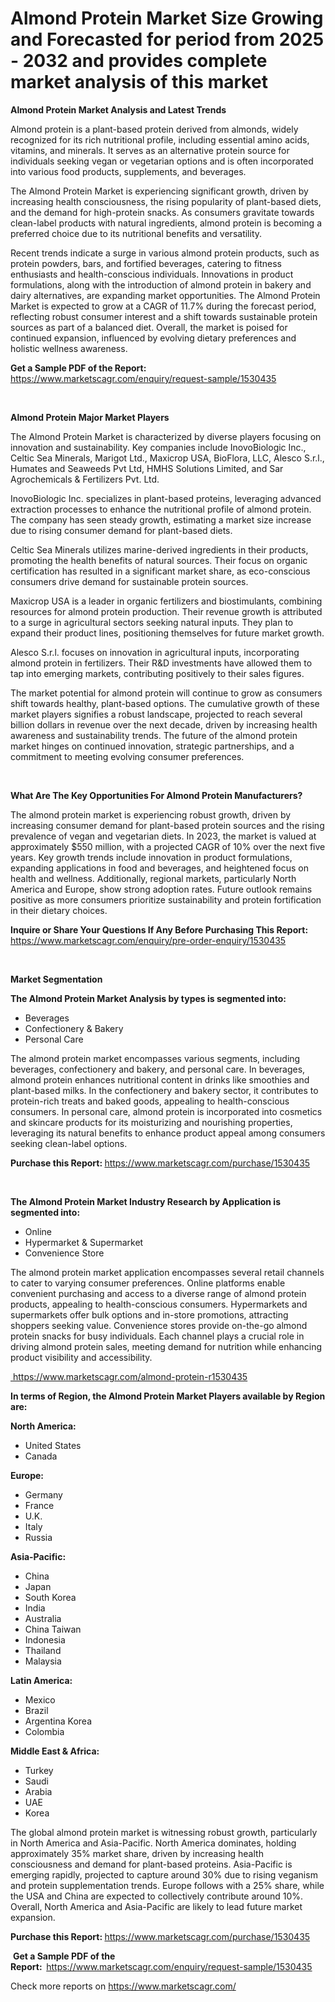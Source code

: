 <p><h1>Almond Protein Market Size Growing and Forecasted for period from 2025 - 2032 and provides complete market analysis of this market</h1></p><p><strong>Almond Protein Market Analysis and Latest Trends</strong></p>
<p><p>Almond protein is a plant-based protein derived from almonds, widely recognized for its rich nutritional profile, including essential amino acids, vitamins, and minerals. It serves as an alternative protein source for individuals seeking vegan or vegetarian options and is often incorporated into various food products, supplements, and beverages.</p><p>The Almond Protein Market is experiencing significant growth, driven by increasing health consciousness, the rising popularity of plant-based diets, and the demand for high-protein snacks. As consumers gravitate towards clean-label products with natural ingredients, almond protein is becoming a preferred choice due to its nutritional benefits and versatility. </p><p>Recent trends indicate a surge in various almond protein products, such as protein powders, bars, and fortified beverages, catering to fitness enthusiasts and health-conscious individuals. Innovations in product formulations, along with the introduction of almond protein in bakery and dairy alternatives, are expanding market opportunities. The Almond Protein Market is expected to grow at a CAGR of 11.7% during the forecast period, reflecting robust consumer interest and a shift towards sustainable protein sources as part of a balanced diet. Overall, the market is poised for continued expansion, influenced by evolving dietary preferences and holistic wellness awareness.</p></p>
<p><strong>Get a Sample PDF of the Report:&nbsp;</strong> <a href="https://www.marketscagr.com/enquiry/request-sample/1530435?utm_campaign=2014&utm_medium=2&utm_source=Github&utm_content=ia&utm_term=14022025&utm_id=almond-protein">https://www.marketscagr.com/enquiry/request-sample/1530435</a></p>
<p>&nbsp;</p>
<p><strong>Almond Protein Major Market Players</strong></p>
<p><p>The Almond Protein Market is characterized by diverse players focusing on innovation and sustainability. Key companies include InovoBiologic Inc., Celtic Sea Minerals, Marigot Ltd., Maxicrop USA, BioFlora, LLC, Alesco S.r.l., Humates and Seaweeds Pvt Ltd, HMHS Solutions Limited, and Sar Agrochemicals & Fertilizers Pvt. Ltd.</p><p>InovoBiologic Inc. specializes in plant-based proteins, leveraging advanced extraction processes to enhance the nutritional profile of almond protein. The company has seen steady growth, estimating a market size increase due to rising consumer demand for plant-based diets. </p><p>Celtic Sea Minerals utilizes marine-derived ingredients in their products, promoting the health benefits of natural sources. Their focus on organic certification has resulted in a significant market share, as eco-conscious consumers drive demand for sustainable protein sources.</p><p>Maxicrop USA is a leader in organic fertilizers and biostimulants, combining resources for almond protein production. Their revenue growth is attributed to a surge in agricultural sectors seeking natural inputs. They plan to expand their product lines, positioning themselves for future market growth.</p><p>Alesco S.r.l. focuses on innovation in agricultural inputs, incorporating almond protein in fertilizers. Their R&D investments have allowed them to tap into emerging markets, contributing positively to their sales figures.</p><p>The market potential for almond protein will continue to grow as consumers shift towards healthy, plant-based options. The cumulative growth of these market players signifies a robust landscape, projected to reach several billion dollars in revenue over the next decade, driven by increasing health awareness and sustainability trends. The future of the almond protein market hinges on continued innovation, strategic partnerships, and a commitment to meeting evolving consumer preferences.</p></p>
<p>&nbsp;</p>
<p><strong>What Are The Key Opportunities For Almond Protein Manufacturers?</strong></p>
<p><p>The almond protein market is experiencing robust growth, driven by increasing consumer demand for plant-based protein sources and the rising prevalence of vegan and vegetarian diets. In 2023, the market is valued at approximately $550 million, with a projected CAGR of 10% over the next five years. Key growth trends include innovation in product formulations, expanding applications in food and beverages, and heightened focus on health and wellness. Additionally, regional markets, particularly North America and Europe, show strong adoption rates. Future outlook remains positive as more consumers prioritize sustainability and protein fortification in their dietary choices.</p></p>
<p><strong>Inquire or Share Your Questions If Any Before Purchasing This Report:</strong> <a href="https://www.marketscagr.com/enquiry/pre-order-enquiry/1530435?utm_campaign=2014&utm_medium=2&utm_source=Github&utm_content=ia&utm_term=14022025&utm_id=almond-protein">https://www.marketscagr.com/enquiry/pre-order-enquiry/1530435</a></p>
<p>&nbsp;</p>
<p><strong>Market Segmentation</strong></p>
<p><strong>The Almond Protein Market Analysis by types is segmented into:</strong></p>
<p><ul><li>Beverages</li><li>Confectionery & Bakery</li><li>Personal Care</li></ul></p>
<p><p>The almond protein market encompasses various segments, including beverages, confectionery and bakery, and personal care. In beverages, almond protein enhances nutritional content in drinks like smoothies and plant-based milks. In the confectionery and bakery sector, it contributes to protein-rich treats and baked goods, appealing to health-conscious consumers. In personal care, almond protein is incorporated into cosmetics and skincare products for its moisturizing and nourishing properties, leveraging its natural benefits to enhance product appeal among consumers seeking clean-label options.</p></p>
<p><strong>Purchase this Report:&nbsp;</strong><a href="https://www.marketscagr.com/purchase/1530435?utm_campaign=2014&utm_medium=2&utm_source=Github&utm_content=ia&utm_term=14022025&utm_id=almond-protein">https://www.marketscagr.com/purchase/1530435</a></p>
<p>&nbsp;</p>
<p><strong>The Almond Protein Market Industry Research by Application is segmented into:</strong></p>
<p><ul><li>Online</li><li>Hypermarket & Supermarket</li><li>Convenience Store</li></ul></p>
<p><p>The almond protein market application encompasses several retail channels to cater to varying consumer preferences. Online platforms enable convenient purchasing and access to a diverse range of almond protein products, appealing to health-conscious consumers. Hypermarkets and supermarkets offer bulk options and in-store promotions, attracting shoppers seeking value. Convenience stores provide on-the-go almond protein snacks for busy individuals. Each channel plays a crucial role in driving almond protein sales, meeting demand for nutrition while enhancing product visibility and accessibility.</p></p>
<p><a href="https://www.marketscagr.com/almond-protein-r1530435?utm_campaign=2014&utm_medium=2&utm_source=Github&utm_content=ia&utm_term=14022025&utm_id=almond-protein">&nbsp;https://www.marketscagr.com/almond-protein-r1530435</a></p>
<p><strong>In terms of Region, the Almond Protein Market Players available by Region are:</strong></p>
<p>
    <p> <strong> North America: </strong>
        <ul>
            <li>United States</li>
            <li>Canada</li>
        </ul>
        </p> 
    <p> <strong> Europe: </strong>
        <ul>
            <li>Germany</li>
            <li>France</li>
            <li>U.K.</li>
            <li>Italy</li>
            <li>Russia</li>
        </ul>
        </p> 
    <p> <strong> Asia-Pacific: </strong>
        <ul>
            <li>China</li>
            <li>Japan</li>
            <li>South Korea</li>
            <li>India</li>
            <li>Australia</li>
            <li>China Taiwan</li>
            <li>Indonesia</li>
            <li>Thailand</li>
            <li>Malaysia</li>
        </ul>
        </p> 
    <p> <strong> Latin America: </strong>
        <ul>
            <li>Mexico</li>
            <li>Brazil</li>
            <li>Argentina Korea</li>
            <li>Colombia</li>
        </ul>
        </p> 
    <p> <strong> Middle East & Africa: </strong>
        <ul>
            <li>Turkey</li>
            <li>Saudi</li>
            <li>Arabia</li>
            <li>UAE</li>
            <li>Korea</li>
        </ul>
    </p>
    </p>
<p><p>The global almond protein market is witnessing robust growth, particularly in North America and Asia-Pacific. North America dominates, holding approximately 35% market share, driven by increasing health consciousness and demand for plant-based proteins. Asia-Pacific is emerging rapidly, projected to capture around 30% due to rising veganism and protein supplementation trends. Europe follows with a 25% share, while the USA and China are expected to collectively contribute around 10%. Overall, North America and Asia-Pacific are likely to lead future market expansion.</p></p>
<p><strong>Purchase this Report: </strong><a href="https://www.marketscagr.com/purchase/1530435?utm_campaign=2014&utm_medium=2&utm_source=Github&utm_content=ia&utm_term=14022025&utm_id=almond-protein">https://www.marketscagr.com/purchase/1530435</a></p>
<p>&nbsp;<strong>Get a Sample PDF of the Report:&nbsp;&nbsp;</strong><a href="https://www.marketscagr.com/enquiry/request-sample/1530435?utm_campaign=2014&utm_medium=2&utm_source=Github&utm_content=ia&utm_term=14022025&utm_id=almond-protein">https://www.marketscagr.com/enquiry/request-sample/1530435</a></p>
<p><strong></strong></p>
<p>Check more reports on <a href="https://www.marketscagr.com/?utm_campaign=2014&utm_medium=2&utm_source=Github&utm_content=ia&utm_term=14022025&utm_id=almond-protein">https://www.marketscagr.com/</a></p>